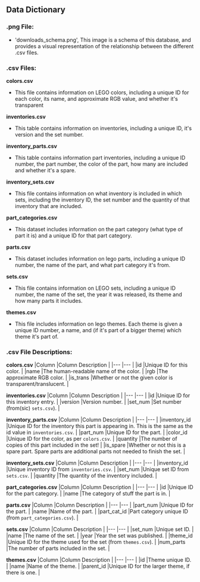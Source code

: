 ## Data Dictionary

### .png File:
- 'downloads_schema.png', This image is a schema of this database, and provides a visual representation of the relationship between the different .csv files.


### .csv Files:
**colors.csv**
- This file contains information on LEGO colors, including a unique ID for each color, its name, and approximate RGB value, and whether it's transparent

**inventories.csv**
- This table contains information on inventories, including a unique ID, it's version and the set number.

**inventory_parts.csv**
- This table contains information part inventories, including a unique ID number, the part number, the color of the part, how many are included and whether it's a spare.

**inventory_sets.csv**
- This file contains information on what inventory is included in which sets, including the inventory ID, the set number and the quantity of that inventory that are included.

**part_categories.csv**
- This dataset includes information on the part category (what type of part it is) and a unique ID for that part category.

**parts.csv**
- This dataset includes information on lego parts, including a unique ID number, the name of the part, and what part category it's from.

**sets.csv**
- This file contains information on LEGO sets, including a unique ID number, the name of the set, the year it was released, its theme and how many parts it includes.

**themes.csv**
- This file includes information on lego themes. Each theme is given a unique ID number, a name, and (if it's part of a bigger theme) which theme it's part of.


### .csv File Descriptions:
**colors.csv**
|Column	|Column Description	|
|---	|---	|
|id	|Unique ID for this color.	|
|name	|The human-readable name of the color.	|
|rgb	|The approximate RGB color.	|
|is_trans	|Whether or not the given color is transparent/translucent.	|

**inventories.csv**
|Column	|Column Description	|
|---	|---	|
|id	|Unique ID for this inventory entry.	|
|version	|Version number.	|
|set_num	|Set number (from(sic) `sets.csv`).	|

**inventory_parts.csv**
|Column	|Column Description	|
|---	|---	|
|inventory_id	|Unique ID for the inventory this part is appearing in. This is the same as the id value in `inventories.csv`.	|
|part_num	|Unique ID for the part.	|
|color_id	|Unique ID for the color, as per `colors.csv`.	|
|quantity	|The number of copies of this part included in the set!	|
|is_spare	|Whether or not this is a spare part. Spare parts are additional parts not needed to finish the set.	|

**inventory_sets.csv**
|Column	|Column Description	|
|---	|---	|
|inventory_id	|Unique inventory ID from `inventories.csv`.	|
|set_num	|Unique set ID from `sets.csv`.	|
|quantity	|The quantity of the inventory included.	|

**part_categories.csv**
|Column	|Column Description	|
|---	|---	|
|id	|Unique ID for the part category.	|
|name	|The category of stuff the part is in.	|

**parts.csv**
|Column	|Column Description	|
|---	|---	|
|part_num	|Unique ID for the part.	|
|name	|Name of the part.	|
|part_cat_id	|Part category unique ID (from `part_categories.csv`).	|

**sets.csv**
|Column	|Column Description	|
|---	|---	|
|set_num	|Unique set ID.	|
|name	|The name of the set.	|
|year	|Year the set was published.	|
|theme_id	|Unique ID for the theme used for the set (from `themes.csv`).	|
|num_parts	|The number of parts included in the set.	|

**themes.csv**
|Column	|Column Description	|
|---	|---	|
|id	|Theme unique ID.	|
|name	|Name of the theme.	|
|parent_id	|Unique ID for the larger theme, if there is one.	|
